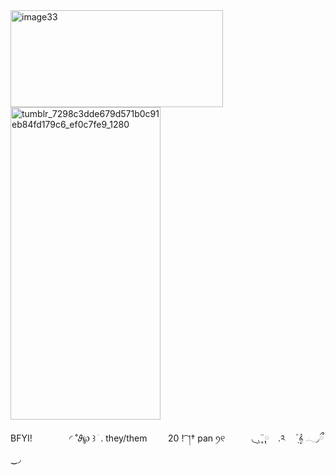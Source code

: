 <img width="340" height="155" alt="image33" src="https://github.com/user-attachments/assets/6932062f-422d-49d5-924a-9a0d1c89ef2f" />

<img width="240" height="500" alt="tumblr_7298c3dde679d571b0c91eb84fd179c6_ef0c7fe9_1280" src="https://github.com/user-attachments/assets/fe44b9a5-837d-4765-81b4-a9132016b19a" />

BFYI! 
    ㅤㅤㅤㅤ   ◜     ˚𝜗℘ ꒱ ׁ  .    they/them
      ㅤㅤ      20 !       ͡ །†      pan    ꪆ୧
         ㅤㅤㅤ◟  ͜.    ̥̈ ༙༙⠀ .༢ㅤ   ݂۫  𝄞  𓂃◞ྀ  ‿◞
